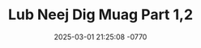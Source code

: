 ---
layout: movie-video-data
date: 2025-03-01 21:25:08 -0770
categories: movie

# Site Attributes
title: "Lub Neej Dig Muag Part 1,2"
permalink: "/movie/Lub_Neej_Dig_Muag_Part_1,2"

# Movie Attributes
synopsis: "Lub neej dig muag yog ib zaj movie ua txog lub neej uas muab nyiaj nplawm tej menyuam hluas nkauj tsis nco txog yus lub neej thaum jawg yuav thim los lig lawm yuav mus tom ntej los tsis tau ua ib siab ua lub neej kho siab khuav rau ntuj qub qab tsis vim dab tsi tim yus tus kheej xwb thov sawv daws npaj siab tias zaj movie no yuav mus xaus li cas. Ua tsaug. "
producer: "Moonlight Productions"
director: ""
writer: ""
video_link: "https://youtu.be/Pjv6rLS4FV4?si=Vm9F8Dn7NWrxMODC"
genre: "Drama"
year: "2009"
release_type: "DVD"
storage: "Center for Hmong Studies"
thumbnail: "/assets/images/movie_thumbnails/Lub Neej Dig Muag Part 1,2.jpeg"
publishing_company: "Moonlight Productions"

# Sequels + Parts
base_movie: ""
total_parts: 
sequel: ""

# Movie Cast
cast:
- name: "Tsavnpis Thoj"
- name: "Tsabmiv Lauj"
- name: "Xaim Yaj"
- name: "Ntxhi Xyooj"
---